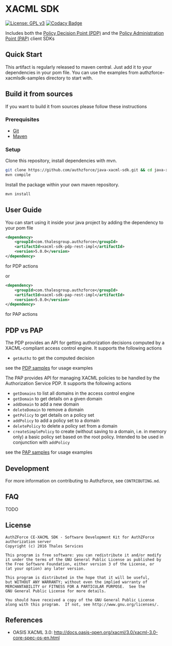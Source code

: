 XACML SDK
=========
[![License: GPL v3](https://img.shields.io/badge/License-GPL%20v3-blue.svg)](https://www.gnu.org/licenses/gpl-3.0)
[![Codacy Badge](https://api.codacy.com/project/badge/Grade/350fb29478014aec81bd6e28067e1355)](https://www.codacy.com/manual/romain-ferrari/java-xacml-sdk?utm_source=github.com&amp;utm_medium=referral&amp;utm_content=authzforce/java-xacml-sdk&amp;utm_campaign=Badge_Grade)

Includes both the [Policy Decision Point (PDP)](https://authzforce-ce-fiware.readthedocs.io/en/latest/UserAndProgrammersGuide.html#policy-decision-api) and the [Policy Administration Point (PAP)](https://authzforce-ce-fiware.readthedocs.io/en/latest/UserAndProgrammersGuide.html#policy-administration-api) client SDKs

Quick Start
-----------
This artifact is regularly released to maven central. Just add it to your dependencies in your pom file.
You can use the examples from authzforce-xacmlsdk-samples directory to start with.

Build it from sources
-----------
If you want to build it from sources please follow these instructions
### Prerequisites
* [Git](https://git-scm.org)
* [Maven](https://maven.apache.org/)

### Setup
Clone this repository, install dependencies with mvn.

```bash
git clone https://github.com/authzforce/java-xacml-sdk.git && cd java-xacml-sdk
mvn compile 
```

Install the package within your own maven repository.
```bash
mvn install
````

User Guide
-----------
You can start using it inside your java project by adding the dependency to your pom file
```xml
<dependency>
	<groupId>com.thalesgroup.authzforce</groupId>
	<artifactId>xacml-sdk-pdp-rest-impl</artifactId>
	<version>5.0.0</version>
</dependency>
````
for PDP actions

or

```xml
<dependency>
	<groupId>com.thalesgroup.authzforce</groupId>
	<artifactId>xacml-sdk-pap-rest-impl</artifactId>
	<version>5.0.0</version>
</dependency>
````
for PAP actions

PDP vs PAP
----------

The PDP provides an API for getting authorization decisions computed by a XACML-compliant access control engine. It supports the following actions

* `getAuthz` to get the computed decision

see the [PDP samples](authzforce-xacmlsdk-samples/src/main/java/org/ow2/authzforce/sdk/pdp) for usage examples

The PAP provides API for managing XACML policies to be handled by the Authorization Service PDP. It supports the following actions

* `getDomains` to list all domains in the access control engine
* `getDomain` to get details on a given domain
* `addDomain` to add a new domain
* `deleteDomain` to remove a domain
* `getPolicy` to get details on a policy set
* `addPolicy` to add a policy set to a domain
* `deletePolicy` to delete a policy set from a domain
* `createSimplePolicy` to create (without saving to a domain, i.e. in memory only) a basic policy set based on the root policy. Intended to be used in conjunction with `addPolicy`

see the [PAP samples](authzforce-xacmlsdk-samples/src/main/java/org/ow2/authzforce/sdk/pap) for usage examples

Development
-----------
For more information on contributing to Authzforce, see `CONTRIBUTING.md`.

FAQ
-----------
TODO

License
-------
```
AuthZForce CE-XACML SDK - Software Development Kit for AuthZForce authorization server
Copyright (c) 2016 Thales Services

This program is free software: you can redistribute it and/or modify
it under the terms of the GNU General Public License as published by
the Free Software Foundation, either version 3 of the License, or
(at your option) any later version.

This program is distributed in the hope that it will be useful,
but WITHOUT ANY WARRANTY; without even the implied warranty of
MERCHANTABILITY or FITNESS FOR A PARTICULAR PURPOSE.  See the
GNU General Public License for more details.

You should have received a copy of the GNU General Public License
along with this program.  If not, see http://www.gnu.org/licenses/.
```

References
-----------
* OASIS XACML 3.0: http://docs.oasis-open.org/xacml/3.0/xacml-3.0-core-spec-os-en.html
